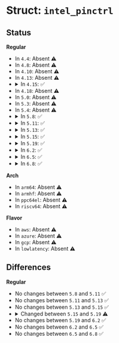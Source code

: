 # Struct: <code>intel_pinctrl</code>

## Status
<b>Regular</b>
<ul>
<li>
In <code>4.4</code>: Absent ⚠️
</li>
<li>
In <code>4.8</code>: Absent ⚠️
</li>
<li>
In <code>4.10</code>: Absent ⚠️
</li>
<li>
In <code>4.13</code>: Absent ⚠️
</li>
<li>
<details>
<summary>In <code>4.15</code>: ✅</summary>

```c
struct intel_pinctrl {
    struct device *dev;
    raw_spinlock_t lock;
    struct pinctrl_desc pctldesc;
    struct pinctrl_dev *pctldev;
    struct gpio_chip chip;
    const struct intel_pinctrl_soc_data *soc;
    struct intel_community *communities;
    size_t ncommunities;
    struct intel_pinctrl_context context;
    int irq;
};
```
</details>
</li>
<li>
In <code>4.18</code>: Absent ⚠️
</li>
<li>
In <code>5.0</code>: Absent ⚠️
</li>
<li>
In <code>5.3</code>: Absent ⚠️
</li>
<li>
In <code>5.4</code>: Absent ⚠️
</li>
<li>
<details>
<summary>In <code>5.8</code>: ✅</summary>

```c
struct intel_pinctrl {
    struct device *dev;
    raw_spinlock_t lock;
    struct pinctrl_desc pctldesc;
    struct pinctrl_dev *pctldev;
    struct gpio_chip chip;
    struct irq_chip irqchip;
    const struct intel_pinctrl_soc_data *soc;
    struct intel_community *communities;
    size_t ncommunities;
    struct intel_pinctrl_context context;
    int irq;
};
```
</details>
</li>
<li>
<details>
<summary>In <code>5.11</code>: ✅</summary>

```c
struct intel_pinctrl {
    struct device *dev;
    raw_spinlock_t lock;
    struct pinctrl_desc pctldesc;
    struct pinctrl_dev *pctldev;
    struct gpio_chip chip;
    struct irq_chip irqchip;
    const struct intel_pinctrl_soc_data *soc;
    struct intel_community *communities;
    size_t ncommunities;
    struct intel_pinctrl_context context;
    int irq;
};
```
</details>
</li>
<li>
<details>
<summary>In <code>5.13</code>: ✅</summary>

```c
struct intel_pinctrl {
    struct device *dev;
    raw_spinlock_t lock;
    struct pinctrl_desc pctldesc;
    struct pinctrl_dev *pctldev;
    struct gpio_chip chip;
    struct irq_chip irqchip;
    const struct intel_pinctrl_soc_data *soc;
    struct intel_community *communities;
    size_t ncommunities;
    struct intel_pinctrl_context context;
    int irq;
};
```
</details>
</li>
<li>
<details>
<summary>In <code>5.15</code>: ✅</summary>

```c
struct intel_pinctrl {
    struct device *dev;
    raw_spinlock_t lock;
    struct pinctrl_desc pctldesc;
    struct pinctrl_dev *pctldev;
    struct gpio_chip chip;
    struct irq_chip irqchip;
    const struct intel_pinctrl_soc_data *soc;
    struct intel_community *communities;
    size_t ncommunities;
    struct intel_pinctrl_context context;
    int irq;
};
```
</details>
</li>
<li>
<details>
<summary>In <code>5.19</code>: ✅</summary>

```c
struct intel_pinctrl {
    struct device *dev;
    raw_spinlock_t lock;
    struct pinctrl_desc pctldesc;
    struct pinctrl_dev *pctldev;
    struct gpio_chip chip;
    const struct intel_pinctrl_soc_data *soc;
    struct intel_community *communities;
    size_t ncommunities;
    struct intel_pinctrl_context context;
    int irq;
};
```
</details>
</li>
<li>
<details>
<summary>In <code>6.2</code>: ✅</summary>

```c
struct intel_pinctrl {
    struct device *dev;
    raw_spinlock_t lock;
    struct pinctrl_desc pctldesc;
    struct pinctrl_dev *pctldev;
    struct gpio_chip chip;
    const struct intel_pinctrl_soc_data *soc;
    struct intel_community *communities;
    size_t ncommunities;
    struct intel_pinctrl_context context;
    int irq;
};
```
</details>
</li>
<li>
<details>
<summary>In <code>6.5</code>: ✅</summary>

```c
struct intel_pinctrl {
    struct device *dev;
    raw_spinlock_t lock;
    struct pinctrl_desc pctldesc;
    struct pinctrl_dev *pctldev;
    struct gpio_chip chip;
    const struct intel_pinctrl_soc_data *soc;
    struct intel_community *communities;
    size_t ncommunities;
    struct intel_pinctrl_context context;
    int irq;
};
```
</details>
</li>
<li>
<details>
<summary>In <code>6.8</code>: ✅</summary>

```c
struct intel_pinctrl {
    struct device *dev;
    raw_spinlock_t lock;
    struct pinctrl_desc pctldesc;
    struct pinctrl_dev *pctldev;
    struct gpio_chip chip;
    const struct intel_pinctrl_soc_data *soc;
    struct intel_community *communities;
    size_t ncommunities;
    struct intel_pinctrl_context context;
    int irq;
};
```
</details>
</li>
</ul>
<b>Arch</b>
<ul>
<li>
In <code>arm64</code>: Absent ⚠️
</li>
<li>
In <code>armhf</code>: Absent ⚠️
</li>
<li>
In <code>ppc64el</code>: Absent ⚠️
</li>
<li>
In <code>riscv64</code>: Absent ⚠️
</li>
</ul>
<b>Flavor</b>
<ul>
<li>
In <code>aws</code>: Absent ⚠️
</li>
<li>
In <code>azure</code>: Absent ⚠️
</li>
<li>
In <code>gcp</code>: Absent ⚠️
</li>
<li>
In <code>lowlatency</code>: Absent ⚠️
</li>
</ul>

## Differences
<b>Regular</b>
<ul>
<li>
No changes between <code>5.8</code> and <code>5.11</code> ✅
</li>
<li>
No changes between <code>5.11</code> and <code>5.13</code> ✅
</li>
<li>
No changes between <code>5.13</code> and <code>5.15</code> ✅
</li>
<li>
<details>
<summary>Changed between <code>5.15</code> and <code>5.19</code> ⚠️</summary>
<ul>
<li>
<b>Field removed. </b>
<code>struct irq_chip irqchip</code>
</li>
</ul>
</details>
</li>
<li>
No changes between <code>5.19</code> and <code>6.2</code> ✅
</li>
<li>
No changes between <code>6.2</code> and <code>6.5</code> ✅
</li>
<li>
No changes between <code>6.5</code> and <code>6.8</code> ✅
</li>
</ul>

